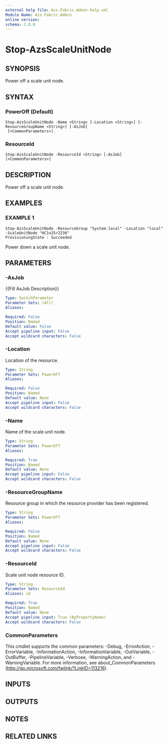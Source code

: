 ```yaml
---
external help file: Azs.Fabric.Admin-help.xml
Module Name: Azs.Fabric.Admin
online version:
schema: 2.0.0
---
```


# Stop-AzsScaleUnitNode

## SYNOPSIS
Power off a scale unit node.

## SYNTAX

### PowerOff (Default)
```
Stop-AzsScaleUnitNode -Name <String> [-Location <String>] [-ResourceGroupName <String>] [-AsJob]
 [<CommonParameters>]
```

### ResourceId
```
Stop-AzsScaleUnitNode -ResourceId <String> [-AsJob] [<CommonParameters>]
```

## DESCRIPTION
Power off a scale unit node.

## EXAMPLES

### EXAMPLE 1
```
Stop-AzsScaleUnitNode -ResourceGroup "System.local" -Location "local" -ScaleUnitNode "HC1n25r2236"
ProvisioningState : Succeeded
```

Power down a scale unit node.

## PARAMETERS

### -AsJob
{{Fill AsJob Description}}

```yaml
Type: SwitchParameter
Parameter Sets: (All)
Aliases:

Required: False
Position: Named
Default value: False
Accept pipeline input: False
Accept wildcard characters: False
```

### -Location
Location of the resource.

```yaml
Type: String
Parameter Sets: PowerOff
Aliases:

Required: False
Position: Named
Default value: None
Accept pipeline input: False
Accept wildcard characters: False
```

### -Name
Name of the scale unit node.

```yaml
Type: String
Parameter Sets: PowerOff
Aliases:

Required: True
Position: Named
Default value: None
Accept pipeline input: False
Accept wildcard characters: False
```

### -ResourceGroupName
Resource group in which the resource provider has been registered.

```yaml
Type: String
Parameter Sets: PowerOff
Aliases:

Required: False
Position: Named
Default value: None
Accept pipeline input: False
Accept wildcard characters: False
```

### -ResourceId
Scale unit node resource ID.

```yaml
Type: String
Parameter Sets: ResourceId
Aliases: id

Required: True
Position: Named
Default value: None
Accept pipeline input: True (ByPropertyName)
Accept wildcard characters: False
```

### CommonParameters
This cmdlet supports the common parameters: -Debug, -ErrorAction, -ErrorVariable, -InformationAction, -InformationVariable, -OutVariable, -OutBuffer, -PipelineVariable, -Verbose, -WarningAction, and -WarningVariable. For more information, see about_CommonParameters (http://go.microsoft.com/fwlink/?LinkID=113216).

## INPUTS

## OUTPUTS

## NOTES

## RELATED LINKS

